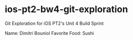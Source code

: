 # ios-pt2-bw4-git-exploration
Git Exploration for iOS PT2's Unit 4 Build Sprint

Name: Dimitri Bouniol
Favorite Food: Sushi

